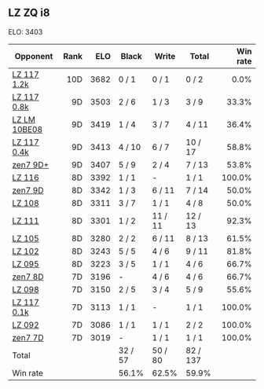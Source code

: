 ## LZ ZQ i8 ##

ELO: 3403

Opponent | Rank | ELO | Black | Write | Total | Win rate
---------|-----:|----:|-------|-------|-------|-------:
[LZ 117 1.2k](LZ%20117%201.2k.md) | 10D | 3682 | 0 / 1 | 0 / 1 | 0 / 2 | 0.0%
[LZ 117 0.8k](LZ%20117%200.8k.md) | 9D | 3503 | 2 / 6 | 1 / 3 | 3 / 9 | 33.3%
[LZ LM 10BE08](LZ%20LM%2010BE08.md) | 9D | 3419 | 1 / 4 | 3 / 7 | 4 / 11 | 36.4%
[LZ 117 0.4k](LZ%20117%200.4k.md) | 9D | 3413 | 4 / 10 | 6 / 7 | 10 / 17 | 58.8%
[zen7 9D+](zen7%209D+.md) | 9D | 3407 | 5 / 9 | 2 / 4 | 7 / 13 | 53.8%
[LZ 116](LZ%20116.md) | 8D | 3392 | 1 / 1 | - | 1 / 1 | 100.0%
[zen7 9D](zen7%209D.md) | 8D | 3342 | 1 / 3 | 6 / 11 | 7 / 14 | 50.0%
[LZ 108](LZ%20108.md) | 8D | 3311 | 3 / 7 | 1 / 1 | 4 / 8 | 50.0%
[LZ 111](LZ%20111.md) | 8D | 3301 | 1 / 2 | 11 / 11 | 12 / 13 | 92.3%
[LZ 105](LZ%20105.md) | 8D | 3280 | 2 / 2 | 6 / 11 | 8 / 13 | 61.5%
[LZ 102](LZ%20102.md) | 8D | 3243 | 5 / 5 | 4 / 6 | 9 / 11 | 81.8%
[LZ 095](LZ%20095.md) | 8D | 3223 | 3 / 5 | 1 / 1 | 4 / 6 | 66.7%
[zen7 8D](zen7%208D.md) | 7D | 3196 | - | 4 / 6 | 4 / 6 | 66.7%
[LZ 098](LZ%20098.md) | 7D | 3150 | 2 / 5 | 3 / 4 | 5 / 9 | 55.6%
[LZ 117 0.1k](LZ%20117%200.1k.md) | 7D | 3113 | 1 / 1 | - | 1 / 1 | 100.0%
[LZ 092](LZ%20092.md) | 7D | 3086 | 1 / 1 | 1 / 1 | 2 / 2 | 100.0%
[zen7 7D](zen7%207D.md) | 7D | 3019 | - | 1 / 1 | 1 / 1 | 100.0%
Total | | | 32 / 57 | 50 / 80 | 82 / 137 | 
Win rate| | | 56.1% | 62.5% | 59.9% | 
